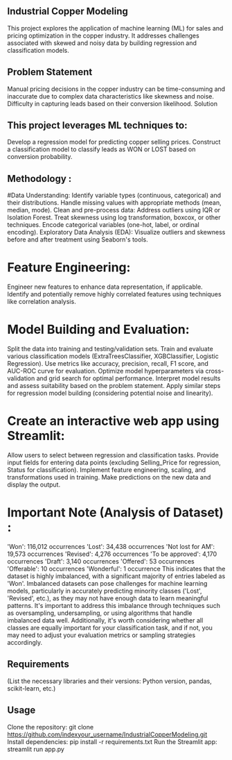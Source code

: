 ## Industrial Copper Modeling
This project explores the application of machine learning (ML) for sales and pricing optimization in the copper industry. It addresses challenges associated with skewed and noisy data by building regression and classification models.

## Problem Statement
Manual pricing decisions in the copper industry can be time-consuming and inaccurate due to complex data characteristics like skewness and noise.
Difficulty in capturing leads based on their conversion likelihood.
Solution

## This project leverages ML techniques to:
Develop a regression model for predicting copper selling prices.
Construct a classification model to classify leads as WON or LOST based on conversion probability.

## Methodology : 
#Data Understanding:
Identify variable types (continuous, categorical) and their distributions.
Handle missing values with appropriate methods (mean, median, mode).
Clean and pre-process data:
Address outliers using IQR or Isolation Forest.
Treat skewness using log transformation, boxcox, or other techniques.
Encode categorical variables (one-hot, label, or ordinal encoding).
Exploratory Data Analysis (EDA):
Visualize outliers and skewness before and after treatment using Seaborn's tools.

# Feature Engineering:
Engineer new features to enhance data representation, if applicable.
Identify and potentially remove highly correlated features using techniques like correlation analysis.

# Model Building and Evaluation:
Split the data into training and testing/validation sets.
Train and evaluate various classification models (ExtraTreesClassifier, XGBClassifier, Logistic Regression).
Use metrics like accuracy, precision, recall, F1 score, and AUC-ROC curve for evaluation.
Optimize model hyperparameters via cross-validation and grid search for optimal performance.
Interpret model results and assess suitability based on the problem statement.
Apply similar steps for regression model building (considering potential noise and linearity).

# Create an interactive web app using Streamlit:
Allow users to select between regression and classification tasks.
Provide input fields for entering data points (excluding Selling_Price for regression, Status for classification).
Implement feature engineering, scaling, and transformations used in training.
Make predictions on the new data and display the output.

# Important Note (Analysis of Dataset) :
'Won': 116,012 occurrences
'Lost': 34,438 occurrences
'Not lost for AM': 19,573 occurrences
'Revised': 4,276 occurrences
'To be approved': 4,170 occurrences
'Draft': 3,140 occurrences
'Offered': 53 occurrences
'Offerable': 10 occurrences
'Wonderful': 1 occurrence
This indicates that the dataset is highly imbalanced, with a significant majority of entries labeled as 'Won'. Imbalanced datasets can pose challenges for machine learning models, particularly in accurately predicting minority classes ('Lost', 'Revised', etc.), as they may not have enough data to learn meaningful patterns. It's important to address this imbalance through techniques such as oversampling, undersampling, or using algorithms that handle imbalanced data well. Additionally, it's worth considering whether all classes are equally important for your classification task, and if not, you may need to adjust your evaluation metrics or sampling strategies accordingly.

## Requirements
(List the necessary libraries and their versions: Python version, pandas, scikit-learn, etc.)

## Usage
Clone the repository: git clone https://github.com/indexyour_username/IndustrialCopperModeling.git
Install dependencies: pip install -r requirements.txt
Run the Streamlit app: streamlit run app.py
